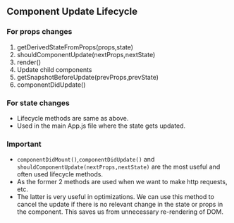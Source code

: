 ## Component Update Lifecycle

### For props changes
1. getDerivedStateFromProps(props,state)
2. shouldComponentUpdate(nextProps,nextState)
3. render()
4. Update child components
5. getSnapshotBeforeUpdate(prevProps,prevState)
6. componentDidUpdate()

### For state changes
- Lifecycle methods are same as above.
- Used in the main App.js file where the state gets updated.

### Important
- `componentDidMount()`,`componentDidUpdate()` and `shouldComponentUpdate(nextProps,nextState)` are the most useful and often used lifecycle methods.
- As the former 2 methods are used when we want to make http requests, etc.
- The latter is very useful in optimizations. We can use this method to cancel the update if there is no relevant change in the state or props
in the component. This saves us from unnecessary re-rendering of DOM.
